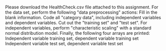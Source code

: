 Please download the HealthCheck.csv file attached to this assignment.
For the data set, perform the following "data preprocessing" actions:
Fill in the blank information.
Code all "category data", including independent variables and dependent variables.
Cut out the "training set" and "test set".
For independent variables, perform "characteristic scaling" with a standard normal distribution model.
Finally, the following four arrays are printed:
Independent variable training set, dependent variable training set
Independent variable test set, dependent variable test set
